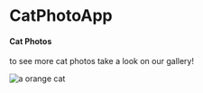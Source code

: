 <HTML>
  <body>
  <main>
    <h1> CatPhotoApp </h1>
    <h4> Cat Photos </h4>
    <!-- TODO: Add link to Cat photos -->
    <p> to see more cat photos take a look on our gallery!</p>
    <img src=https://cdn.freecodecamp.org/curriculum/cat-photo-app/relaxing-cat.jpg alt="a orange cat">
</main>
